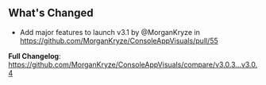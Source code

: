 ## What's Changed
* Add major features to launch v3.1 by @MorganKryze in https://github.com/MorganKryze/ConsoleAppVisuals/pull/55


**Full Changelog**: https://github.com/MorganKryze/ConsoleAppVisuals/compare/v3.0.3...v3.0.4
